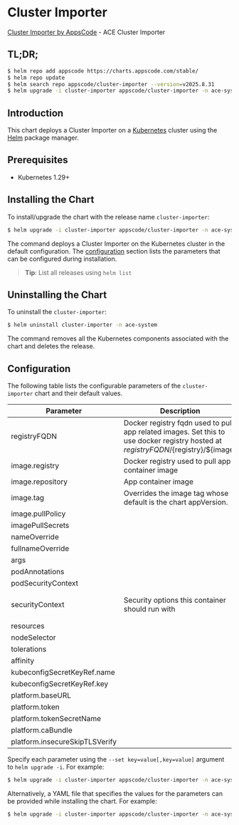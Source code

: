 # Cluster Importer

[Cluster Importer by AppsCode](https://github.com/appscode-cloud) - ACE Cluster Importer

## TL;DR;

```bash
$ helm repo add appscode https://charts.appscode.com/stable/
$ helm repo update
$ helm search repo appscode/cluster-importer --version=v2025.8.31
$ helm upgrade -i cluster-importer appscode/cluster-importer -n ace-system --create-namespace --version=v2025.8.31
```

## Introduction

This chart deploys a Cluster Importer on a [Kubernetes](http://kubernetes.io) cluster using the [Helm](https://helm.sh) package manager.

## Prerequisites

- Kubernetes 1.29+

## Installing the Chart

To install/upgrade the chart with the release name `cluster-importer`:

```bash
$ helm upgrade -i cluster-importer appscode/cluster-importer -n ace-system --create-namespace --version=v2025.8.31
```

The command deploys a Cluster Importer on the Kubernetes cluster in the default configuration. The [configuration](#configuration) section lists the parameters that can be configured during installation.

> **Tip**: List all releases using `helm list`

## Uninstalling the Chart

To uninstall the `cluster-importer`:

```bash
$ helm uninstall cluster-importer -n ace-system
```

The command removes all the Kubernetes components associated with the chart and deletes the release.

## Configuration

The following table lists the configurable parameters of the `cluster-importer` chart and their default values.

|           Parameter            |                                                             Description                                                              |                                                                    Default                                                                     |
|--------------------------------|--------------------------------------------------------------------------------------------------------------------------------------|------------------------------------------------------------------------------------------------------------------------------------------------|
| registryFQDN                   | Docker registry fqdn used to pull app related images. Set this to use docker registry hosted at ${registryFQDN}/${registry}/${image} | <code>ghcr.io</code>                                                                                                                           |
| image.registry                 | Docker registry used to pull app container image                                                                                     | <code>appscode</code>                                                                                                                          |
| image.repository               | App container image                                                                                                                  | <code>ace</code>                                                                                                                               |
| image.tag                      | Overrides the image tag whose default is the chart appVersion.                                                                       | <code>""</code>                                                                                                                                |
| image.pullPolicy               |                                                                                                                                      | <code>Always</code>                                                                                                                            |
| imagePullSecrets               |                                                                                                                                      | <code>[]</code>                                                                                                                                |
| nameOverride                   |                                                                                                                                      | <code>""</code>                                                                                                                                |
| fullnameOverride               |                                                                                                                                      | <code>""</code>                                                                                                                                |
| args                           |                                                                                                                                      | <code>[]</code>                                                                                                                                |
| podAnnotations                 |                                                                                                                                      | <code>{}</code>                                                                                                                                |
| podSecurityContext             |                                                                                                                                      | <code>{}</code>                                                                                                                                |
| securityContext                | Security options this container should run with                                                                                      | <code>{"allowPrivilegeEscalation":false,"capabilities":{"drop":["ALL"]},"runAsNonRoot":true,"seccompProfile":{"type":"RuntimeDefault"}}</code> |
| resources                      |                                                                                                                                      | <code>{}</code>                                                                                                                                |
| nodeSelector                   |                                                                                                                                      | <code>{}</code>                                                                                                                                |
| tolerations                    |                                                                                                                                      | <code>[]</code>                                                                                                                                |
| affinity                       |                                                                                                                                      | <code>{}</code>                                                                                                                                |
| kubeconfigSecretKeyRef.name    |                                                                                                                                      | <code>""</code>                                                                                                                                |
| kubeconfigSecretKeyRef.key     |                                                                                                                                      | <code>""</code>                                                                                                                                |
| platform.baseURL               |                                                                                                                                      | <code>""</code>                                                                                                                                |
| platform.token                 |                                                                                                                                      | <code>""</code>                                                                                                                                |
| platform.tokenSecretName       |                                                                                                                                      | <code>""</code>                                                                                                                                |
| platform.caBundle              |                                                                                                                                      | <code>""</code>                                                                                                                                |
| platform.insecureSkipTLSVerify |                                                                                                                                      | <code>false</code>                                                                                                                             |


Specify each parameter using the `--set key=value[,key=value]` argument to `helm upgrade -i`. For example:

```bash
$ helm upgrade -i cluster-importer appscode/cluster-importer -n ace-system --create-namespace --version=v2025.8.31 --set registryFQDN=ghcr.io
```

Alternatively, a YAML file that specifies the values for the parameters can be provided while
installing the chart. For example:

```bash
$ helm upgrade -i cluster-importer appscode/cluster-importer -n ace-system --create-namespace --version=v2025.8.31 --values values.yaml
```
